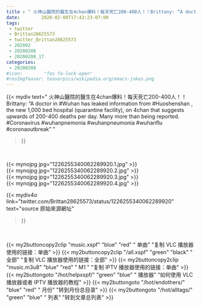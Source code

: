 ```yaml
---
title : " 火神山醫院的醫生在4chan爆料！每天死亡200-400人！！Brittany: “A doctor in #Wuhan has leaked information from #Huoshenshan , the new 1,000 bed hospital (quarantine facility), on 4chan that suggests upwards of 200-400 deaths per day. Many more than being reported. #Coronavirus #wuhanpnemonia #wuhanpneumonia #wuhanflu #coronaoutbreak”  "
date:        2020-02-08T17:43:23-07:00
tags:
 - twitter
 - Brittan28625573
 - twitter_Brittan28625573
 - 202002
 - 20200208
 - 20200208_17
categories:
 - 20200208
#icon:        "fas fa-lock-open"
#resImgTeaser: teaserpics/wikipedia.org/emacs-jokes.png
---
```


{{< mydiv text=" 火神山醫院的醫生在4chan爆料！每天死亡200-400人！！Brittany: “A doctor in #Wuhan has leaked information from #Huoshenshan , the new 1,000 bed hospital (quarantine facility), on 4chan that suggests upwards of 200-400 deaths per day. Many more than being reported. #Coronavirus #wuhanpnemonia #wuhanpneumonia #wuhanflu #coronaoutbreak”  "
>}}
<br>


 {{< mynojpg jpg="1226255340062289920.1.jpg" >}}<br>  {{< mynojpg jpg="1226255340062289920.2.jpg" >}}<br>  {{< mynojpg jpg="1226255340062289920.3.jpg" >}}<br>  {{< mynojpg jpg="1226255340062289920.4.jpg" >}}<br> 



{{< mydiv4o link="twitter.com/Brittan28625573/status/1226255340062289920"
text="source 原始來源網址"
>}}


<br>





{{< my2buttoncopy2clip "music.xspf"        "blue"   "red"    " 单曲"  "复制 VLC 播放器使用的链接：单曲" >}} {{< my2buttoncopy2clip "/all.xspf"         "green"  "black"  " 全部"  "复制 VLC 播放器使用的链接：全部" >}} {{< my2buttoncopy2clip "music.m3u8"        "blue"   "red"    " M1 "    "复制 IPTV 播放器使用的链接：单曲" >}} {{< my2buttongoto      "/hot/helpxspf/"    "green"  "blue"   " 播放器" "如何使用 VLC 播放器或者 IPTV 播放器的教程" >}} {{< my2buttongoto      "/hot/endothers/"   "blue"   "red"    " 月份"   "转到月份总目录" >}} {{< my2buttongoto      "/hot/alltags/"     "green"  "blue"   " 列表"   "转到文章总列表" >}} 
